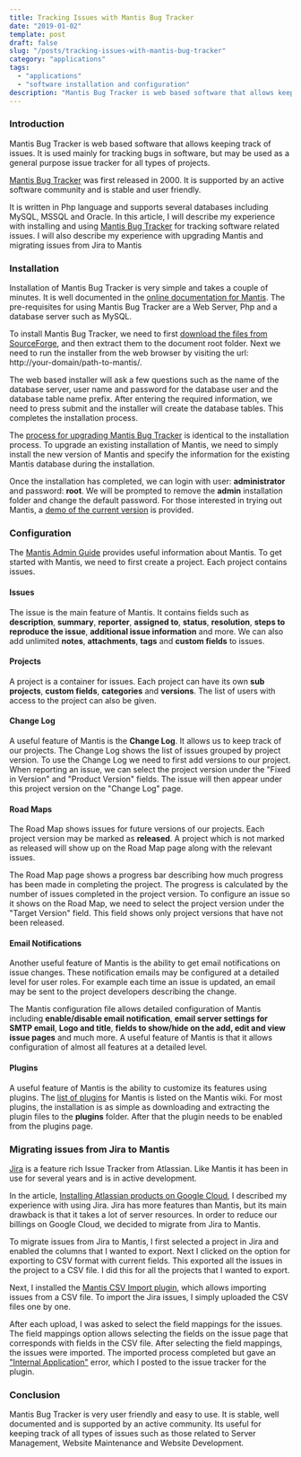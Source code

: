 ```yaml
---
title: Tracking Issues with Mantis Bug Tracker
date: "2019-01-02"
template: post
draft: false
slug: "/posts/tracking-issues-with-mantis-bug-tracker"
category: "applications"
tags:
  - "applications"
  - "software installation and configuration"
description: "Mantis Bug Tracker is web based software that allows keeping track of issues. It is used mainly for tracking bugs in software, but may be used as a general purpose issue tracker for all types of projects."
---
```


### Introduction
Mantis Bug Tracker is web based software that allows keeping track of issues. It is used mainly for tracking bugs in software, but may be used as a general purpose issue tracker for all types of projects.

[Mantis Bug Tracker](https://en.wikipedia.org/wiki/Mantis_Bug_Tracker) was first released in 2000. It is supported by an active software community and is stable and user friendly.

It is written in Php language and supports several databases including MySQL, MSSQL and Oracle. In this article, I will describe my experience with installing and using [Mantis Bug Tracker](https://www.mantisbt.org/) for tracking software related issues. I will also describe my experience with upgrading Mantis and migrating issues from Jira to Mantis

### Installation
Installation of Mantis Bug Tracker is very simple and takes a couple of minutes. It is well documented in the [online documentation for Mantis](https://www.mantisbt.org/docs/master/en-US/Admin_Guide/html/admin.install.new.html). The pre-requisites for using Mantis Bug Tracker are a Web Server, Php and a database server such as MySQL.

To install Mantis Bug Tracker, we need to first [download the files from SourceForge](https://sourceforge.net/projects/mantisbt/files/mantis-stable/2.18.0/), and then extract them to the document root folder. Next we need to run the installer from the web browser by visiting the url: http://your-domain/path-to-mantis/.

The web based installer will ask a few questions such as the name of the database server, user name and password for the database user and the database table name prefix. After entering the required information, we need to press submit and the installer will create the database tables. This completes the installation process.

The [process for upgrading Mantis Bug Tracker](https://www.mantisbt.org/docs/master/en-US/Admin_Guide/html/admin.install.upgrade.html) is identical to the installation process. To upgrade an existing installation of Mantis, we need to simply install the new version of Mantis and specify the information for the existing Mantis database during the installation.

Once the installation has completed, we can login with user: **administrator** and password: **root**. We will be prompted to remove the **admin** installation folder and change the default password. For those interested in trying out Mantis, a [demo of the current version](https://www.mantisbt.org/bugs/my_view_page.php) is provided.

### Configuration
The [Mantis Admin Guide](https://www.mantisbt.org/docs/master/en-US/Admin_Guide/html/) provides useful information about Mantis. To get started with Mantis, we need to first create a project. Each project contains issues.

#### Issues
The issue is the main feature of Mantis. It contains fields such as **description**, **summary**, **reporter**, **assigned to**, **status**, **resolution**, **steps to reproduce the issue**, **additional issue information** and more. We can also add unlimited **notes**, **attachments**, **tags** and **custom fields** to issues.

#### Projects
A project is a container for issues. Each project can have its own **sub projects**, **custom fields**, **categories** and **versions**. The list of users with access to the project can also be given.

#### Change Log
A useful feature of Mantis is the **Change Log**. It allows us to keep track of our projects. The Change Log shows the list of issues grouped by project version. To use the Change Log we need to first add versions to our project. When reporting an issue, we can select the project version under the "Fixed in Version" and "Product Version" fields. The issue will then appear under this project version on the "Change Log" page.

#### Road Maps
The Road Map shows issues for future versions of our projects. Each project version may be marked as **released**. A project which is not marked as released will show up on the Road Map page along with the relevant issues.

The Road Map page shows a progress bar describing how much progress has been made in completing the project. The progress is calculated by the number of issues completed in the project version. To configure an issue so it shows on the Road Map, we need to select the project version under the "Target Version" field. This field shows only project versions that have not been released.

#### Email Notifications
Another useful feature of Mantis is the ability to get email notifications on issue changes. These notification emails may be configured at a detailed level for user roles. For example each time an issue is updated, an email may be sent to the project developers describing the change.

The Mantis configuration file allows detailed configuration of Mantis including **enable/disable email notification**, **email server settings for SMTP email**, **Logo and title**, **fields to show/hide on the add, edit and view issue pages** and much more. A useful feature of Mantis is that it allows configuration of almost all features at a detailed level.

#### Plugins
A useful feature of Mantis is the ability to customize its features using plugins. The [list of plugins](https://www.mantisbt.org/wiki/doku.php/mantisbt:plugins:start) for Mantis is listed on the Mantis wiki. For most plugins, the installation is as simple as downloading and extracting the plugin files to the **plugins** folder. After that the plugin needs to be enabled from the plugins page.

### Migrating issues from Jira to Mantis
[Jira](https://en.wikipedia.org/wiki/Jira_(software)) is a feature rich Issue Tracker from Atlassian. Like Mantis it has been in use for several years and is in active development.

In the article, [Installing Atlassian products on Google Cloud](/posts/installing-atlassian-products-on-google-cloud), I described my experience with using Jira. Jira has more features than Mantis, but its main drawback is that it takes a lot of server resources. In order to reduce our billings on Google Cloud, we decided to migrate from Jira to Mantis.

To migrate issues from Jira to Mantis, I first selected a project in Jira and enabled the columns that I wanted to export. Next I clicked on the option for exporting to CSV format with current fields. This exported all the issues in the project to a CSV file. I did this for all the projects that I wanted to export.

Next, I installed the [Mantis CSV Import plugin](https://github.com/mantisbt-plugins/csv-import), which allows importing issues from a CSV file. To import the Jira issues, I simply uploaded the CSV files one by one.

After each upload, I was asked to select the field mappings for the issues. The field mappings option allows selecting the fields on the issue page that corresponds with fields in the CSV file. After selecting the field mappings, the issues were imported. The imported process completed but gave an ["Internal Application"](https://mantisbt.org/bugs/view.php?id=25122) error, which I posted to the issue tracker for the plugin.

### Conclusion
Mantis Bug Tracker is very user friendly and easy to use. It is stable, well documented and is supported by an active community. Its useful for keeping track of all types of issues such as those related to Server Management, Website Maintenance and Website Development.
